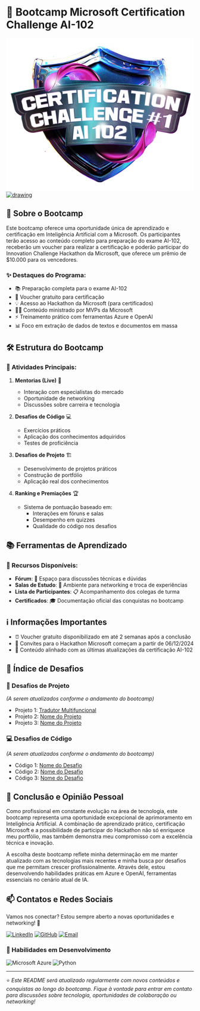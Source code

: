 # 🚀 Bootcamp Microsoft Certification Challenge AI-102

<a href="https://www.dio.me/bootcamp/microsoft-ai-102">
  <img src="img/badge.webp" align='center' alt="Microsoft Bootcamp logo" />
</a>
<a href="https://www.dio.me/users/julio_okuda">
  <img src="https://hermes.dio.me/public-users/julio_okuda/share/5a0d73200e1270482bb86bdeb079f23c.png" align='center' alt="drawing"/>
</a>

## 🎯 Sobre o Bootcamp

Este bootcamp oferece uma oportunidade única de aprendizado e certificação em Inteligência Artificial com a Microsoft. Os participantes terão acesso ao conteúdo completo para preparação do exame AI-102, receberão um voucher para realizar a certificação e poderão participar do Innovation Challenge Hackathon da Microsoft, que oferece um prêmio de $10.000 para os vencedores.

### ✨ Destaques do Programa:

- 📚 Preparação completa para o exame AI-102
- 🎫 Voucher gratuito para certificação
- 💡 Acesso ao Hackathon da Microsoft (para certificados)
- 👨‍🏫 Conteúdo ministrado por MVPs da Microsoft
- ⚡ Treinamento prático com ferramentas Azure e OpenAI
- 📊 Foco em extração de dados de textos e documentos em massa

## 🛠️ Estrutura do Bootcamp

### 📌 Atividades Principais:

1. **Mentorias (Live)** 🎥
   - Interação com especialistas do mercado
   - Oportunidade de networking
   - Discussões sobre carreira e tecnologia
   
2. **Desafios de Código** 💻
   - Exercícios práticos
   - Aplicação dos conhecimentos adquiridos
   - Testes de proficiência

3. **Desafios de Projeto** 🏗️
   - Desenvolvimento de projetos práticos
   - Construção de portfólio
   - Aplicação real dos conhecimentos

4. **Ranking e Premiações** 🏆
   - Sistema de pontuação baseado em:
     - Interações em fóruns e salas
     - Desempenho em quizzes
     - Qualidade do código nos desafios

## 📚 Ferramentas de Aprendizado

### 🔧 Recursos Disponíveis:

- **Fórum**: 💬 Espaço para discussões técnicas e dúvidas
- **Salas de Estudo**: 👥 Ambiente para networking e troca de experiências
- **Lista de Participantes**: 📋 Acompanhamento dos colegas de turma
- **Certificados**: 🎓 Documentação oficial das conquistas no bootcamp

## ℹ️ Informações Importantes

- ⏰ Voucher gratuito disponibilizado em até 2 semanas após a conclusão
- 📅 Convites para o Hackathon Microsoft começam a partir de 06/12/2024
- 📘 Conteúdo alinhado com as últimas atualizações da certificação AI-102

## 📂 Índice de Desafios

### 🚀 Desafios de Projeto
*(A serem atualizados conforme o andamento do bootcamp)*

- Projeto 1: [Tradutor Multifuncional](https://github.com/Jcnok/Bootcamp-Microsoft-Certification-Challenge--1-AI_102/tree/master/desafios_de_projeto/desafio_1#-tradutor-multifuncional)
- Projeto 2: [Nome do Projeto]()
- Projeto 3: [Nome do Projeto]()

### 💻 Desafios de Código
*(A serem atualizados conforme o andamento do bootcamp)*

- Código 1: [Nome do Desafio]()
- Código 2: [Nome do Desafio]()
- Código 3: [Nome do Desafio]()

## 🎯 Conclusão e Opinião Pessoal

Como profissional em constante evolução na área de tecnologia, este bootcamp representa uma oportunidade excepcional de aprimoramento em Inteligência Artificial. A combinação de aprendizado prático, certificação Microsoft e a possibilidade de participar do Hackathon não só enriquece meu portfólio, mas também demonstra meu compromisso com a excelência técnica e inovação.

A escolha deste bootcamp reflete minha determinação em me manter atualizado com as tecnologias mais recentes e minha busca por desafios que me permitam crescer profissionalmente. Através dele, estou desenvolvendo habilidades práticas em Azure e OpenAI, ferramentas essenciais no cenário atual de IA.

## 📫 Contatos e Redes Sociais

Vamos nos conectar? Estou sempre aberto a novas oportunidades e networking! 🤝

[![LinkedIn](https://img.shields.io/badge/LinkedIn-0077B5?style=for-the-badge&logo=linkedin&logoColor=white)](https://www.linkedin.com/in/juliookuda/)
[![GitHub](https://img.shields.io/badge/GitHub-100000?style=for-the-badge&logo=github&logoColor=white)](https://github.com/Jcnok)
[![Email](https://img.shields.io/badge/Email-D14836?style=for-the-badge&logo=gmail&logoColor=white)](mailto:julio.okuda@gmail.com)


### 🎯 Habilidades em Desenvolvimento
![Microsoft Azure](https://img.shields.io/badge/Microsoft_Azure-0089D6?style=for-the-badge&logo=microsoft-azure&logoColor=white)
![Python](https://img.shields.io/badge/Python-14354C?style=for-the-badge&logo=python&logoColor=white)

---

⭐ *Este README será atualizado regularmente com novos conteúdos e conquistas ao longo do bootcamp. Fique à vontade para entrar em contato para discussões sobre tecnologia, oportunidades de colaboração ou networking!*